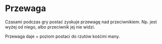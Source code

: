 # Przewaga

Czasami podczas gry postać zyskuje przewagę nad przeciwnikiem.
Np. jest wyżej od niego, albo przeciwnik jej nie widzi.

Przewaga daje + poziom postaci do rzutów kośćmi many.
